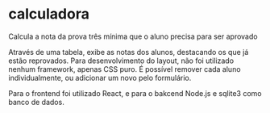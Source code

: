 # calculadora
Calcula a nota da prova três mínima que o aluno precisa para ser aprovado

Através de uma tabela, exibe as notas dos alunos, destacando os que já estão reprovados.
Para desenvolvimento do layout, não foi utilizado nenhum framework, apenas CSS puro.
É possível remover cada aluno individualmente, ou adicionar um novo pelo formulário.

Para o frontend foi utilizado React, e para o bakcend Node.js e sqlite3 como banco de dados.
